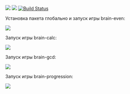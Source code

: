 <a href="https://codeclimate.com/github/vladimirloskutov/php-project-lvl1/maintainability"><img src="https://api.codeclimate.com/v1/badges/a8817a3ba5a7f019f53c/maintainability" /></a>
<a href="https://codeclimate.com/github/vladimirloskutov/php-project-lvl1/test_coverage"><img src="https://api.codeclimate.com/v1/badges/a8817a3ba5a7f019f53c/test_coverage" /></a>
[![Build Status](https://travis-ci.com/vladimirloskutov/php-project-lvl1.svg?branch=master)](https://travis-ci.com/vladimirloskutov/php-project-lvl1)

Установка пакета глобально и запуск игры brain-even:

<a href="https://asciinema.org/a/yaFZeg2JunYGdxGUQrDXSYlcy" target="_blank"><img src="https://asciinema.org/a/yaFZeg2JunYGdxGUQrDXSYlcy.svg" /></a>

Запуск игры brain-calc:

<a href="https://asciinema.org/a/Nzibyo50LvejC3xFc1v2pUcKt" target="_blank"><img src="https://asciinema.org/a/Nzibyo50LvejC3xFc1v2pUcKt.svg" /></a>

Запуск игры brain-gcd:

<a href="https://asciinema.org/a/2XgLeTKSoxtjJQIQsCjBmlKyY" target="_blank"><img src="https://asciinema.org/a/2XgLeTKSoxtjJQIQsCjBmlKyY.svg" /></a>

Запуск игры brain-progression:

<a href="https://asciinema.org/a/TArzrCzxKDq7sSALjvoWtTTY8" target="_blank"><img src="https://asciinema.org/a/TArzrCzxKDq7sSALjvoWtTTY8.svg" /></a>